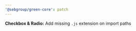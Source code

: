 ```yaml
---
'@sebgroup/green-core': patch
---
```


**Checkbox & Radio:** Add missing `.js` extension on import paths
